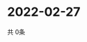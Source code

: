 # 2022-02-27
  共 0条

  <!-- BEGIN -->
  <!-- 最后更新时间Sun Feb 27 2022 03:05:15 GMT+0000 (Coordinated Universal Time) -->
  
  <!-- END -->
  
  